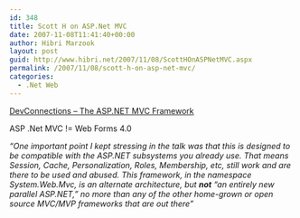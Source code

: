 ```yaml
---
id: 348
title: Scott H on ASP.Net MVC
date: 2007-11-08T11:41:40+00:00
author: Hibri Marzook
layout: post
guid: http://www.hibri.net/2007/11/08/ScottHOnASPNetMVC.aspx
permalink: /2007/11/08/scott-h-on-asp-net-mvc/
categories:
  - .Net Web
---
```

[DevConnections &#8211; The ASP.NET MVC Framework](http://feeds.feedburner.com/~r/ScottHanselman/~3/181552579/DevConnectionsTheASPNETMVCFramework.aspx "DevConnections - The ASP.NET MVC Framework")

ASP .Net MVC != Web Forms 4.0

_&#8220;One important point I kept stressing in the talk was that this is designed to be compatible with the ASP.NET subsystems you already use. That means Session, Cache, Personalization, Roles, Membership, etc, still work and are there to be used and abused. This framework, in the namespace System.Web.Mvc, is an alternate architecture, but **not** &#8220;an entirely new parallel ASP.NET,&#8221; no more than any of the other home-grown or open source MVC/MVP frameworks that are out there&#8221;_